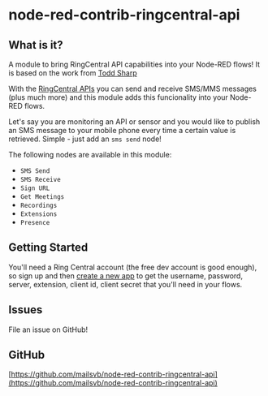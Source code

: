# node-red-contrib-ringcentral-api

## What is it?

A module to bring RingCentral API capabilities into your Node-RED flows! It is based on the work from [Todd Sharp](https://github.com/recursivecodes/node-red-contrib-ring-central)

With the [RingCentral APIs](https://developers.ringcentral.com/) you can send and receive SMS/MMS messages (plus much more) and this module adds this funcionality into your Node-RED flows.

Let's say you are monitoring an API or sensor and you would like to publish an SMS message to your mobile phone every time a certain value is retrieved. Simple - just add an `sms send` node!

The following nodes are available in this module:
* `SMS Send`
* `SMS Receive`
* `Sign URL`
* `Get Meetings`
* `Recordings`
* `Extensions`
* `Presence`

## Getting Started

You'll need a Ring Central account (the free dev account is good enough), so sign up and then [create a new app](https://developers.ringcentral.com/guide) to get the username, password, server, extension, client id, client secret that you'll need in your flows.

## Issues

File an issue on GitHub!

## GitHub

[https://github.com/mailsvb/node-red-contrib-ringcentral-api](https://github.com/mailsvb/node-red-contrib-ringcentral-api)